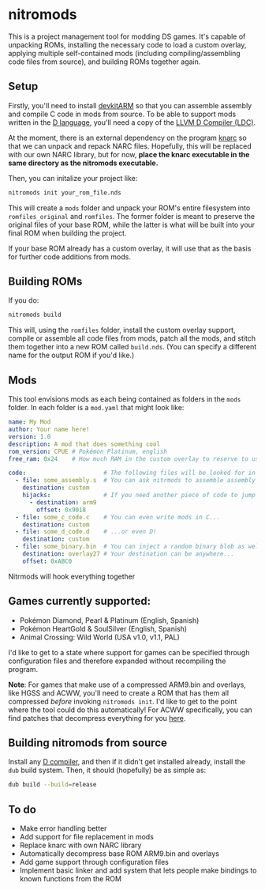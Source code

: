 # nitromods

This is a project management tool for modding DS games. It's capable of unpacking ROMs, installing the necessary code to load a custom overlay, applying multiple self-contained mods (including compiling/assembling code files from source), and building ROMs together again.


## Setup

Firstly, you'll need to install [devkitARM](https://devkitpro.org/wiki/Getting_Started) so that you can assemble assembly and compile C code in mods from source. To be able to support mods written in the [D language](https://dlang.org), you'll need a copy of the [LLVM D Compiler (LDC)](https://github.com/ldc-developers/ldc#installation).

At the moment, there is an external dependency on the program [knarc](https://github.com/kr3nshaw/knarc) so that we can unpack and repack NARC files. Hopefully, this will be replaced with our own NARC library, but for now, **place the knarc executable in the same directory as the nitromods executable.**

Then, you can initalize your project like:

```sh
nitromods init your_rom_file.nds
```

This will create a `mods` folder and unpack your ROM's entire filesystem into `romfiles_original` and `romfiles`. The former folder is meant to preserve the original files of your base ROM, while the latter is what will be built into your final ROM when building the project. 

If your base ROM already has a custom overlay, it will use that as the basis for further code additions from mods.


## Building ROMs

If you do:

```sh
nitromods build
```

This will, using the `romfiles` folder, install the custom overlay support, compile or assemble all code files from mods, patch all the mods, and stitch them together into a new ROM called `build.nds`. (You can specify a different name for the output ROM if you'd like.)


## Mods

This tool envisions mods as each being contained as folders in the `mods` folder. In each folder is a `mod.yaml` that might look like:

```yaml
name: My Mod
author: Your name here!
version: 1.0
description: A mod that does something cool
rom_version: CPUE # Pokémon Platinum, english
free_ram: 0x24    # How much RAM in the custom overlay to reserve to use as free RAM

code:                      # The following files will be looked for in the `code` folder inside the mod folder.
  - file: some_assembly.s  # You can ask nitrmods to assemble assembly for you and put it in the custom overlay.
    destination: custom
    hijacks:               # If you need another piece of code to jump to yours, you can specify a hijack.
      - destination: arm9
        offset: 0x9018
  - file: some_c_code.c    # You can even write mods in C...
    destination: custom
  - file: some_d_code.d    # ...or even D!
    destination: custom
  - file: some_binary.bin  # You can inject a random binary blob as well.
    destination: overlay27 # Your destination can be anywhere...
    offset: 0xABC0
```

Nitrmods will hook everything together

## Games currently supported:

* Pokémon Diamond, Pearl & Platinum (English, Spanish)
* Pokémon HeartGold & SoulSilver (English, Spanish)
* Animal Crossing: Wild World (USA v1.0, v1.1, PAL)

I'd like to get to a state where support for games can be specified through configuration files and therefore expanded without recompiling the program.

**Note**: For games that make use of a compressed ARM9.bin and overlays, like HGSS and ACWW, you'll need to create a ROM that has them all compressed *before* invoking `nitromods init`. I'd like to get to the point where the tool could do this automatically! For ACWW specifically, you can find patches that decompress everything for you [here](https://github.com/TheGag96/acww-hax).


## Building nitromods from source

Install any [D compiler](https://dlang.org/download.html), and then if it didn't get installed already, install the `dub` build system. Then, it should (hopefully)  be as simple as:

```sh
dub build --build=release
```

## To do

* Make error handling better
* Add support for file replacement in mods
* Replace knarc with own NARC library
* Automatically decompress base ROM ARM9.bin and overlays
* Add game support through configuration files
* Implement basic linker and add system that lets people make bindings to known functions from the ROM